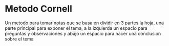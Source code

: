 # Metodo Cornell
Un metodo para tomar notas que se basa en dividir en 3 partes la hoja, una parte principal para exponer el tema, a la izquierda un espacio para preguntas y observaciones y abajo un espacio para hacer una conclusion sobre el tema